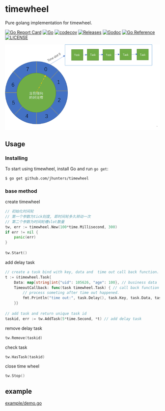 <!--
 * @Author: Malin Xie
 * @Description: 
 * @Date: 2021-04-16 13:46:51
-->
# timewheel

Pure golang implementation for timewheel.

[![Go Report Card](https://goreportcard.com/badge/github.com/jhunters/timewheel?style=flat-square)](https://goreportcard.com/report/github.com/jhunters/timewheel)
[![Go](https://github.com/jhunters/timewheel/actions/workflows/go.yml/badge.svg)](https://github.com/jhunters/timewheel/actions/workflows/go.yml)
[![codecov](https://codecov.io/gh/jhunters/timewheel/branch/main/graph/badge.svg?token=dhBirUo4qL)](https://codecov.io/gh/jhunters/timewheel)
[![Releases](https://img.shields.io/github/release/jhunters/timewheel/all.svg?style=flat-square)](https://github.com/jhunters/timewheel/releases)
[![Godoc](http://img.shields.io/badge/go-documentation-blue.svg?style=flat-square)](https://godoc.org/github.com/jhunters/timewheel)
[![Go Reference](https://golang.com.cn/badge/github.com/jhunters/timewheel.svg)](https://golang.com.cn/github.com/jhunters/timewheel)
[![LICENSE](https://img.shields.io/github/license/jhunters/timewheel.svg?style=flat-square)](https://github.com/jhunters/timewheel/blob/master/LICENSE)

![pic/timewheel.png](pic/timewheel.png)

## Usage
### Installing 

To start using timewheel, install Go and run `go get`:

```sh
$ go get github.com/jhunters/timewheel
```

### base method

create timewheel

```go
// 初始化时间轮
// 第一个参数为tick刻度, 即时间轮多久转动一次
// 第二个参数为时间轮槽slot数量
tw, err := timewheel.New(100*time.Millisecond, 300)
if err != nil {
    panic(err)
}

tw.Start()

```


add delay task

```go
// create a task bind with key, data and  time out call back function.
t := &timewheel.Task{
    Data: map[string]int{"uid": 105626, "age": 100}, // business data
    TimeoutCallback: func(task timewheel.Task) { // call back function on time out
        // process someting after time out happened. 
        fmt.Println("time out:", task.Delay(), task.Key, task.Data, task.Elasped())
    }}

// add task and return unique task id
taskid, err := tw.AddTask(5*time.Second, *t) // add delay task

```

remove delay task

```go
tw.Remove(taskid)
```

check task

```go
tw.HasTask(taskid)
```

close time wheel

```go
tw.Stop()
```
## example

[example/demo.go](example/demo.go)
